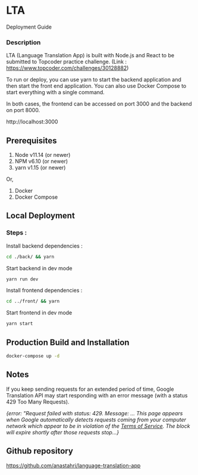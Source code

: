 # LTA

Deployment Guide

### Description

LTA (Language Translation App) is built with Node.js and React to be submitted to Topcoder practice challenge. (Link : https://www.topcoder.com/challenges/30128882)

To run or deploy, you can use yarn to start the backend application and then start the front end application. You can also use Docker Compose to start everything with a single command.

In both cases, the frontend can be accessed on port 3000 and the backend on port 8000.

http://localhost:3000

## Prerequisites

1. Node v11.14 (or newer)
1. NPM v6.10 (or newer)
1. yarn v1.15 (or newer)

Or,

1. Docker
1. Docker Compose

## Local Deployment

### Steps :

Install backend dependencies :

```bash
cd ./back/ && yarn
```

Start backend in dev mode

```bash
yarn run dev
```

Install frontend dependencies :

```bash
cd ../front/ && yarn
```

Start frontend in dev mode

```bash
yarn start
```

## Production Build and Installation

```bash
docker-compose up -d
```

## Notes

If you keep sending requests for an extended period of time, Google Translation API may start responding with an error message (with a status 429 Too Many Requests).

<i>
{error: "Request failed with status: 429. Message:
...
This page appears when Google automatically detects requests coming from your computer network which appear to be in violation of the <a href="//www.google.com/policies/terms/">Terms of Service</a>. The block will expire shortly after those requests stop...}
</i>

## Github repository

https://github.com/anastahri/language-translation-app
